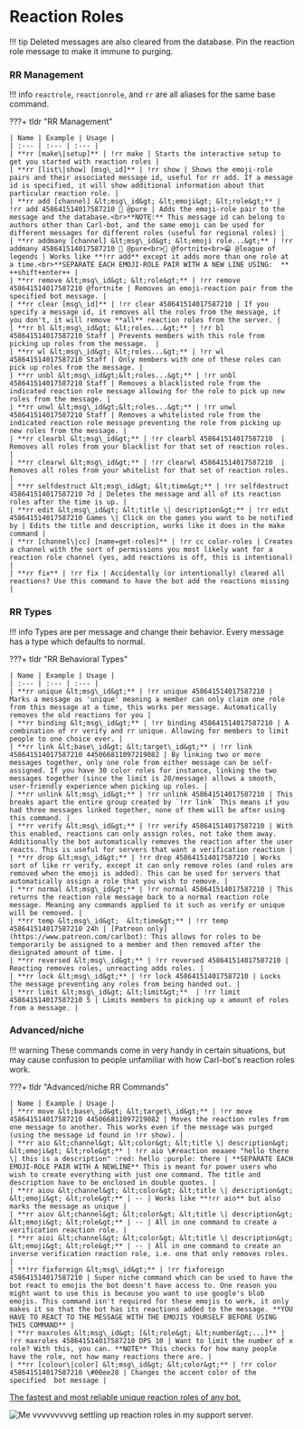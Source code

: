 # Reaction Roles

!!! tip
    Deleted messages are also cleared from the database. Pin the reaction role message to make it immune to purging.

### RR Management

!!! info
	`reactrole`, `reactionrole`, and `rr` are all aliases for the same base command.

???+ tldr "RR Management"

	| Name | Example | Usage |
	| :--- | :--- | :--- |
	| **rr [make\|setup]** | !rr make | Starts the interactive setup to get you started with reaction roles |
	| **rr [list\|show] [msg\_id]** | !rr show | Shows the emoji-role pairs and their associated message id, useful for rr add. If a message id is specified, it will show additional information about that particular reaction role. |
	| **rr add [channel] &lt;msg\_id&gt; &lt;emoji&gt; &lt;role&gt;** | !rr add 458641514017587210 👼 @pure | Adds the emoji-role pair to the message and the database.<br>**NOTE:** This message id can belong to authors other than Carl-bot, and the same emoji can be used for different messages for different roles (useful for regional roles) |
	| **rr addmany [channel] &lt;msg\_id&gt; &lt;emoji role...&gt;** | !rr addmany 458641514017587210 👼 @pure<br>💩 @fortnite<br>😁 @league of legends | Works like **!rr add** except it adds more than one role at a time.<br>**SEPARATE EACH EMOJI-ROLE PAIR WITH A NEW LINE USING:  ** ++shift+enter++ |
	| **rr remove &lt;msg\_id&gt; &lt;role&gt;** | !rr remove 458641514017587210 @fortnite | Removes an emoji-reaction pair from the specified bot message. |
	| **rr clear [msg\_id]** | !rr clear 458641514017587210 | If you specify a message id, it removes all the roles from the message, if you don't, it will remove **all** reaction roles from the server. |
	| **rr bl &lt;msg\_id&gt; &lt;roles...&gt;** | !rr bl 458641514017587210 Staff | Prevents members with this role from picking up roles from the message.  |
	| **rr wl &lt;msg\_id&gt; &lt;roles...&gt;** | !rr wl 458641514017587210 Staff | Only members with one of these roles can pick up roles from the message. |
	| **rr unbl &lt;msg\_id&gt;&lt;roles...&gt;** | !rr unbl 458641514017587210 Staff | Removes a blacklisted role from the indicated reaction role message allowing for the role to pick up new roles from the message. |
	| **rr unwl &lt;msg\_id&gt;&lt;roles...&gt;** | !rr unwl 458641514017587210 Staff | Removes a whitelisted role from the indicated reaction role message preventing the role from picking up new roles from the message. |
	| **rr clearbl &lt;msg\_id&gt;** | !rr clearbl 458641514017587210  | Removes all roles from your blacklist for that set of reaction roles. |
	| **rr clearwl &lt;msg\_id&gt;** | !rr clearwl 458641514017587210  | Removes all roles from your whitelist for that set of reaction roles. |
	| **rr selfdestruct &lt;msg\_id&gt; &lt;time&gt;** | !rr selfdestruct 458641514017587210 7d | Deletes the message and all of its reaction roles after the time is up. |
	| **rr edit &lt;msg\_id&gt; &lt;title \| description&gt;** | !rr edit 458641514017587210 Games \| Click on the games you want to be notified by | Edits the title and description, works like it does in the make command |
	| **rr [channel\|cc] [name=get-roles]** | !rr cc color-roles | Creates a channel with the sort of permissions you most likely want for a reaction role channel (yes, add reactions is off, this is intentional) |
	| **rr fix** | !rr fix | Accidentally (or intentionally) cleared all reactions? Use this command to have the bot add the reactions missing |

### RR Types

!!! info
    Types are per message and change their behavior. Every message has a type which defaults to normal.

???+ tldr "RR Behavioral Types"

	| Name | Example | Usage |
	| :--- | :--- | :--- |
	| **rr unique &lt;msg\_id&gt;** | !rr unique 458641514017587210 | Marks a message as 'unique' meaning a member can only claim one role from this message at a time, this works per message. Automatically removes the old reactions for you |
	| **rr binding &lt;msg\_id&gt;** | !rr binding 458641514017587210 | A combination of rr verify and rr unique. Allowing for members to limit people to one choice ever. |
	| **rr link &lt;base\_id&gt; &lt;target\_id&gt;** | !rr link 458641514017587210 445066811097219082 | By linking two or more messages together, only one role from either message can be self-assigned. If you have 30 color roles for instance, linking the two messages together (since the limit is 20/message) allows a smooth, user-friendly experience when picking up roles. |
	| **rr unlink &lt;msg\_id&gt;** | !rr unlink 458641514017587210 | This breaks apart the entire group created by `!rr link` This means if you had three messages linked together, none of them will be after using this command. |
	| **rr verify &lt;msg\_id&gt;** | !rr verify 458641514017587210 | With this enabled, reactions can only assign roles, not take them away. Additionally the bot automatically removes the reaction after the user reacts. This is useful for servers that want a verification reaction |
	| **rr drop &lt;msg\_id&gt;** | !rr drop 458641514017587210 | Works sort of like rr verify, except it can only remove roles (and roles are removed when the emoji is added). This can be used for servers that automatically assign a role that you wish to remove. |
	| **rr normal &lt;msg\_id&gt;** | !rr normal 458641514017587210 | This returns the reaction role message back to a normal reaction role message. Meaning any commands applied to it such as verify or unique will be removed. |
	| **rr temp &lt;msg\_id&gt;  &lt;time&gt;** | !rr temp 458641514017587210 24h | [Patreon only](https://www.patreon.com/carlbot): This allows for roles to be temporarily be assigned to a member and then removed after the designated amount of time. |
	| **rr reversed &lt;msg\_id&gt;** | !rr reversed 458641514017587210 | Reacting removes roles, unreacting adds roles. |
	| **rr lock &lt;msg\_id&gt;** | !rr lock 458641514017587210 | Locks the message preventing any roles from being handed out. |
	| **rr limit &lt;msg\_id&gt; &lt;limit&gt;**  | !rr limit 458641514017587210 5 | Limits members to picking up x amount of roles from a message. |

### Advanced/niche

!!! warning
    These commands come in very handy in certain situations, but may cause confusion to people unfamiliar with how Carl-bot's reaction roles work.

???+ tldr "Advanced/niche RR Commands"

	| Name | Example | Usage |
	| **rr move &lt;base\_id&gt; &lt;target\_id&gt;** | !rr move 458641514017587210 445066811097219082 | Moves the reaction roles from one message to another. This works even if the message was purged (using the message id found in !rr show). |
	| **rr aio &lt;channel&gt; &lt;color&gt; &lt;title \| description&gt; &lt;emoji&gt; &lt;role&gt;** | !rr aio \#reaction eeaaee "hello there \| this is a description" :red: hello :purple: there | **SEPARATE EACH EMOJI-ROLE PAIR WITH A NEWLINE** This is meant for power users who wish to create everything with just one command. The title and description have to be enclosed in double quotes. |
	| **rr aiou &lt;channel&gt; &lt;color&gt; &lt;title \| description&gt; &lt;emoji&gt; &lt;role&gt;** | -- | Works like **!rr aio** but also marks the message as unique |
	| **rr aiov &lt;channel&gt; &lt;color&gt; &lt;title \| description&gt; &lt;emoji&gt; &lt;role&gt;** | -- | All in one command to create a verification reaction role. |
	| **rr aioi &lt;channel&gt; &lt;color&gt; &lt;title \| description&gt; &lt;emoji&gt; &lt;role&gt;** | -- | All in one command to create an inverse verification reaction role, i.e. one that only removes roles. |
	| **!rr fixforeign &lt;msg\_id&gt;** | !rr fixforeign 458641514017587210 | Super niche command which can be used to have the bot react to emojis the bot doesn't have access to. One reason you might want to use this is because you want to use google's blob emojis. This command isn't required for these emojis to work, it only makes it so that the bot has its reactions added to the message. **YOU HAVE TO REACT TO THE MESSAGE WITH THE EMOJIS YOURSELF BEFORE USING THIS COMMAND** |
	| **rr maxroles &lt;msg\_id&gt; [&lt;role&gt; &lt;number&gt;...]** | !rr maxroles 458641514017587210 DPS 10 | Want to limit the number of x role? With this, you can. **NOTE** This checks for how many people have the role, not how many reactions there are. |
	| **rr [colour\|color] &lt;msg\_id&gt; &lt;color&gt;** | !rr color 458641514017587210 \#00ee28 | Changes the accent color of the specified  bot message |

[The fastest and most reliable unique reaction roles of any bot.](https://i.imgur.com/A7ShLfZ.mp4)

![Me vvvvvvvvvg
settling up reaction roles in my support server.](../images/reaction_role_setup.png)
